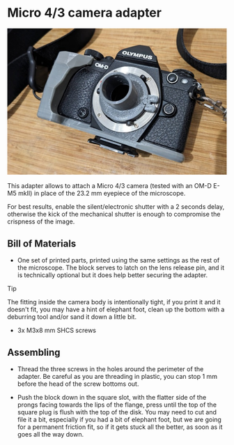 # Micro 4/3 camera adapter

![/Mods/Optical/Micro43%20camera%20adapter/adapter.jpg](/Mods/Optical/Micro43%20camera%20adapter/adapter.jpg)

This adapter allows to attach a Micro 4/3 camera (tested with an OM-D E-M5 mkII) in place of the 23.2 mm eyepiece of the microscope.

For best results, enable the silent/electronic shutter with a 2 seconds delay, otherwise the kick of the mechanical shutter is enough to compromise the crispness of the image.

## Bill of Materials

- One set of printed parts, printed using the same settings as the rest of the microscope.
The block serves to latch on the lens release pin, and it is technically optional but it does help better securing the adapter.

>[!TIP]
>The fitting inside the camera body is intentionally tight, if you print it and it doesn't fit, you may have a hint of elephant foot, clean up the bottom with a deburring tool and/or sand it down a little bit.

- 3x M3x8 mm SHCS screws 

## Assembling

- Thread the three screws in the holes around the perimeter of the adapter.
Be careful as you are threading in plastic, you can stop 1 mm before the head of the screw bottoms out. 

- Push the block down in the square slot, with the flatter side of the prongs facing towards the lips of the flange, press until the top of the square plug is flush with the top of the disk. You may need to cut and file it a bit, especially if you had a bit of elephant foot, but we are going for a permanent friction fit, so if it gets stuck all the better, as soon as it goes all the way down.
